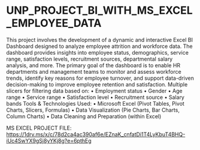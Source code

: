 # UNP_PROJECT_BI_WITH_MS_EXCEL_EMPLOYEE_DATA

This project involves the development of a dynamic and interactive Excel BI Dashboard designed to analyze employee attrition and workforce data. The dashboard provides insights into employee status, demographics, service range, satisfaction levels, recruitment sources, departmental salary analysis, and more.
The primary goal of the dashboard is to enable HR departments and management teams to monitor and assess workforce trends, identify key reasons for employee turnover, and support data-driven decision-making to improve employee retention and satisfaction.
Multiple slicers for filtering data based on:
	•	Employment status
	•	Gender
	•	Age range
	•	Service range
	•	Satisfaction level
	•	Recruitment source
	•	Salary bands
Tools & Technologies Used:
	•	Microsoft Excel (Pivot Tables, Pivot Charts, Slicers, Formulas)
	•	Data Visualization (Pie Charts, Bar Charts, Column Charts)
	•	Data Cleaning and Preparation (within Excel)

 MS EXCEL PROJECT FILE: https://1drv.ms/x/c/78d2ca4ac390af6e/EZnaK_cnfatDi1T4LyKbuT4BHQ-iUc4SwYX9gSj8yYKj8g?e=6pthEg
